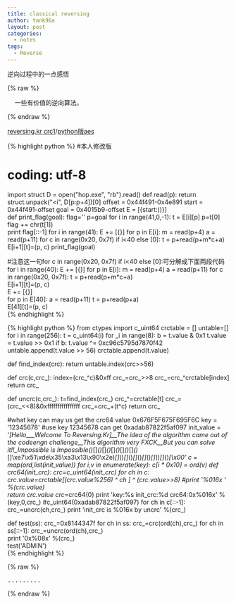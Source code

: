 ```yaml
---
title: classical reversing
author: tank96a
layout: post
categories:
  - notes
tags:
  - Reverse
---
```


逆向过程中的一点感悟

{% raw %}
<pre>
  一些有价值的逆向算法。
</pre>
{% endraw %}

[reversing.kr crc1](http://anch0vy.tistory.com/60)/[python版aes](http://kkoha.tistory.com/?page=6)

{% highlight python %}
#本人修改版
# coding: utf-8
import struct
D = open("hop.exe", "rb").read()
def read(p):
    return struct.unpack("<i", D[p:p+4])[0]
offset = 0x44f491-0x4e891
start  = 0x44f491-offset
goal   = 0x4015b9-offset
E = [{start:()}]  
def print_flag(goal):
    flag=''
    p=goal
    for i in range(41,0,-1):
        t = E[i][p]
        p=t[0]
        flag += chr(t[1])                                                
    print flag[::-1]
for i in range(41):
    E += [{}]
    for p in E[i]:
        m = read(p+4)
        a = read(p+11)
        for c in range(0x20, 0x7f) if i<40 else [0]:
            t = p+read(p+m*c+a)   
            E[i+1][t]=(p, c)
print_flag(goal)

#注意这一句for c in range(0x20, 0x7f) if i<40 else [0]:可分解成下面两段代码
for i in range(40):
    E += [{}]
    for p in E[i]:
        m = read(p+4)
        a = read(p+11)
        for c in range(0x20, 0x7f):
            t = p+read(p+m*c+a)   
            E[i+1][t]=(p, c)   
E += [{}]           
for p in E[40]:
    a = read(p+11)
    t = p+read(p+a)   
    E[41][t]=(p, c)  
{% endhighlight %}

{% highlight python %}
from ctypes import c_uint64
crctable = []
untable=[]
for i in range(256):
    t = c_uint64(i)
    for _i in range(8):
        b = t.value & 0x1
        t.value = t.value >> 0x1
        if b:
            t.value ^= 0xc96c5795d7870f42
    untable.append(t.value >> 56)
    crctable.append(t.value)

def find_index(crc):
    return untable.index(crc>>56)

def crc(c,crc_):
    index=(crc_^c)&0xff
    crc_=crc_>>8
    crc_=crc_^crctable[index]
    return crc_

def uncrc(c,crc_):
    t=find_index(crc_)
    crc_^=crctable[t]
    crc_=(crc_<<8)&0xffffffffffffffff
    crc_=crc_+(t^c)
    return crc_

#what key can may us get the crc64 value 0x676F5F675F695F6C
key = '12345678'  #use key 12345678 can get 0xadab87822f5af097
init_value = '_[Hello___Welcome To Reversing.Kr]__The idea of the algorithm came out of the codeengn challenge__This algorithm very FXCK__But you can solve it!!__Impossible is Impossible_()_[]_()_[]_()_[]_()_[]_()_[]_()_[]\xe7\x51\xde\x35\xa3\x13\x90\x2e)_[]_()_[]_()_[]_()_[]_()_[]_()_[]_()_[\x00'
c = map(ord,list(init_value))
for i,v in enumerate(key):
    c[i * 0x10] = ord(v)
def crc64(init_crc):
    crc=c_uint64(init_crc)
    for ch in c:
        crc.value=crctable[(crc.value%256) ^ ch ] ^ (crc.value>>8)
        #print '%016x ' %(crc.value)   
    return crc.value
crc_=crc64(0)
print 'key:%s init_crc:%d crc64:0x%016x' %(key,0,crc_)   #c_uint64(0xadab87822f5af097)
for ch in c[::-1]:
    crc_=uncrc(ch,crc_)
print 'init_crc is %016x by uncrc' %(crc_)   

def test(ss):
    crc_=0x8144347f
    for ch in ss:
        crc_=crc(ord(ch),crc_)
    for ch in ss[::-1]:
        crc_=uncrc(ord(ch),crc_)   
    print  '0x%08x' %(crc_)           
test('ADMIN')       
{% endhighlight %}

{% raw %}
<pre>
.........
</pre>
{% endraw %}
